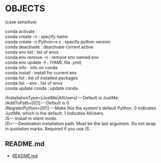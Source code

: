 # OBJECTS  
  
(case sensitive)  
  
  
conda activate <env> :   
conda create -n <env> : specify name  
conda create -n <env> Python=x.x : specify python version  
conda deactivate : deactivate current active  
conda env list : list of envs  
conda env remove -n <env> : remove env named env  
conda env update -f <file> : (YAML file .yml)  
conda info : info on conda  
conda install <pkg> : install for current env  
conda list : list of installed packages  
conda list --env : list of envs  
conda update conda : update conda  
  
  
  
/InstallationType=[JustMe|AllUsers]---Default is JustMe.  
/AddToPath=[0|1]---Default is 0  
/RegisterPython=[0|1]---Make this the system's default Python. 0 indicates JustMe, which is the default. 1 indicates AllUsers.  
/S---Install in silent mode.  
/D=<installation path>---Destination installation path. Must be the last argument. Do not wrap in quotation marks. Required if you use /S.  
  

## README.md  
*	[README.md](./README.md)  


